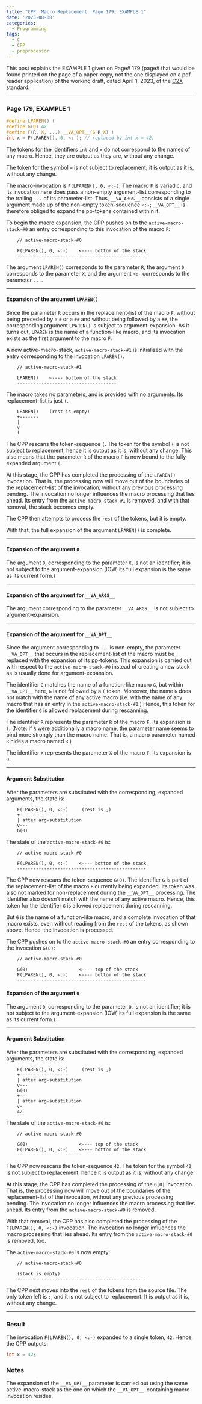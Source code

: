 ```yaml
---
title: "CPP: Macro Replacement: Page 179, EXAMPLE 1"
date: '2023-08-08'
categories:
  - Programming
tags:
  - C
  - CPP
  - preprocessor
---
```


This post explains the EXAMPLE 1 given on Page# 179
(page# that would be found printed on the page of a paper-copy, not the one
displayed on a pdf reader application) of the working draft,
dated April 1, 2023, of the
[C2X](https://www.open-std.org/jtc1/sc22/wg14/www/docs/n3096.pdf)
standard.

---

### **Page 179, EXAMPLE 1**

``` c
#define LPAREN() (
#define G(Q) 42
#define F(R, X, ...) __VA_OPT__(G R X) )
int x = F(LPAREN(), 0, <:-); // replaced by int x = 42;
```

The tokens for the identifiers `int` and `x` do not correspond to the names of
any macro. Hence, they are output as they are, without any change.

The token for the symbol `=` is not subject to replacement; it is output as it
is, without any change.

The macro-invocation is `F(LPAREN(), 0, <:-)`. The macro `F` is variadic, and
its invocation here does pass a non-empty argument-list corresponding to the
trailing `...` of its parameter-list. Thus, `__VA_ARGS__` consists
of a single argument made up of the non-empty token-sequence `<:-`;
`__VA_OPT__` is therefore obliged to expand the pp-tokens contained within it.

To begin the macro expansion, the CPP pushes on to the `active-macro-stack-#0`
an entry corresponding to this invocation of the macro `F`:

```
    // active-macro-stack-#0

    F(LPAREN(), 0, <:-)    <---- bottom of the stack
    ------------------------------------------------
```

The argument `LPAREN()` corresponds to the parameter `R`, the argument `0`
corresponds to the parameter `X`, and the argument `<:-` corresponds to the
parameter `...`.

---

#### Expansion of the argument `LPAREN()`

Since the parameter `R` occurs in the replacement-list of the
macro `F`, without being preceded by a `#` or a `##` and without being
followed by a `##`, the corresponding argument `LPAREN()` is subject to
argument-expansion. As it turns out, `LPAREN` is the name of a function-like
macro, and its invocation exists as the first argument to the macro `F`.

A new active-macro-stack, `active-macro-stack-#1` is initialized with the entry
corresponding to the invocation `LPAREN()`.

```
    // active-macro-stack-#1

    LPAREN()    <---- bottom of the stack
    -------------------------------------
```

The macro takes no parameters, and is provided with no arguments. Its
replacement-list is just `(`.

```
    LPAREN()    (rest is empty)
    +-------
    |
    v
    (
```

The CPP rescans the token-sequence `(`. The token for the symbol `(` is not
subject to replacement, hence it is output as it is, without any change.
This also means that the parameter `R` of the macro `F` is now bound to the
fully-expanded argument `(`.

At this stage, the CPP has completed the processing of the `LPAREN()`
invocation. That is, the processing now will move out of the boundaries of the
replacement-list of the invocation, without any previous processing
pending. The invocation no longer influences the macro processing that lies
ahead. Its entry from the `active-macro-stack-#1` is removed, and with that
removal, the stack becomes empty.

The CPP then attempts to process the `rest` of the tokens, but it is empty.

With that, the full expansion of the argument `LPAREN()` is complete.

---

#### Expansion of the argument `0`

The argument `0`, corresponding to the parameter `X`, is not an identifier;
it is not subject to the argument-expansion (IOW, its full expansion is the
same as its current form.)

---

#### Expansion of the argument for `__VA_ARGS__`

The argument corresponding to the parameter `__VA_ARGS__` is not subject to
argument-expansion.

---

#### Expansion of the argument for `__VA_OPT__`

Since the argument corresponding to `...` is non-empty, the parameter
`__VA_OPT__` that occurs in the replacement-list of the macro must be replaced
with the expansion of its pp-tokens. This expansion is carried out with respect
to the `active-macro-stack-#0` instead of creating a new stack as is usually
done for argument-expansion.

The identifier `G` matches the name of a function-like macro `G`, but within
`__VA_OPT__` here, `G` is not followed by a `(` token. Moreover, the name `G`
does not match with the name of any active macro (i.e. with the name of any
macro that has an entry in the `active-macro-stack-#0`.) Hence, this token for
the identifier `G` is allowed replacement during rescanning.

The identifier `R` represents the parameter `R` of the macro `F`. Its expansion
is `(`. (Note: if `R` were additionally a macro name, the parameter name seems
to bind more strongly than the macro name. That is, a macro parameter named `R`
hides a macro named `R`.)

The identifier `X` represents the parameter `X` of the macro `F`. Its expansion
is `0`.

---

#### Argument Substitution

After the parameters are substituted with the corresponding, expanded
arguments, the state is:

```
    F(LPAREN(), 0, <:-)     (rest is ;)
    +------------------
    | after arg-substitution
    v---
    G(0)
```

The state of the `active-macro-stack-#0` is:

```
    // active-macro-stack-#0

    F(LPAREN(), 0, <:-)    <---- bottom of the stack
    ------------------------------------------------
```

The CPP now rescans the token-sequence `G(0)`. The identifier `G` is part of the
replacement-list of the macro `F` currently being expanded. Its token was also
not marked for non-replacement during the `__VA_OPT__` processing. The
identifier also doesn't match with the name of any active macro. Hence, this
token for the identifier `G` is allowed replacement during rescanning.

But `G` is the name of a function-like macro, and a complete invocation of that
macro exists, even without reading from the `rest` of the tokens, as shown
above. Hence, the invocation is processed.

The CPP pushes on to the `active-macro-stack-#0` an entry corresponding to the
invocation `G(0)`:

```
    // active-macro-stack-#0

    G(0)                   <---- top of the stack
    F(LPAREN(), 0, <:-)    <---- bottom of the stack
    ------------------------------------------------
```

#### Expansion of the argument `0`

The argument `0`, corresponding to the parameter `Q`, is not an identifier;
it is not subject to the argument-expansion (IOW, its full expansion is the
same as its current form.)

---

#### Argument Substitution

After the parameters are substituted with the corresponding, expanded
arguments, the state is:

```
    F(LPAREN(), 0, <:-)     (rest is ;)
    +------------------
    | after arg-substitution
    v---
    G(0)
    +---
    | after arg-substitution
    v-
    42
```

The state of the `active-macro-stack-#0` is:

```
    // active-macro-stack-#0

    G(0)                   <---- top of the stack
    F(LPAREN(), 0, <:-)    <---- bottom of the stack
    ------------------------------------------------
```

The CPP now rescans the token-sequence `42`. The token for the symbol `42` is
not subject to replacement, hence it is output as it is, without any change.

At this stage, the CPP has completed the processing of the `G(0)` invocation.
That is, the processing now will move out of the boundaries of the
replacement-list of the invocation, without any previous processing
pending. The invocation no longer influences the macro processing that lies
ahead. Its entry from the `active-macro-stack-#0` is removed.

With that removal, the CPP has also completed the processing of the
`F(LPAREN(), 0, <:-)` invocation. The invocation no longer influences the
macro processing that lies ahead. Its entry from the `active-macro-stack-#0` is
removed, too.

The `active-macro-stack-#0` is now empty:

```
    // active-macro-stack-#0

    (stack is empty)
    ------------------------------------------------
```

The CPP next moves into the `rest` of the tokens from the source file. The only
token left is `;`, and it is not subject to replacement. It is output as it is,
without any change.

---

### **Result**

The invocation `F(LPAREN(), 0, <:-)` expanded to a single token, `42`.
Hence, the CPP outputs:

```c
int x = 42;
```

### **Notes**

The expansion of the `__VA_OPT__` parameter is carried out using the same
active-macro-stack as the one on which the `__VA_OPT__`-containing
macro-invocation resides.
